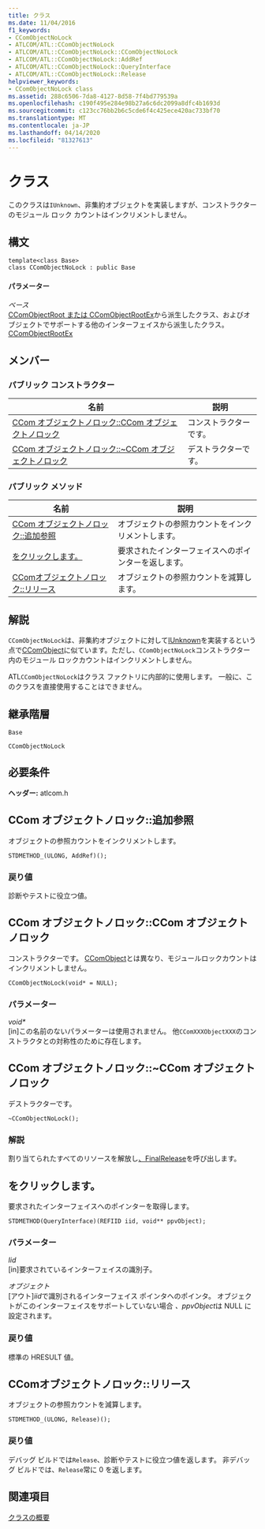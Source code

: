 ```yaml
---
title: クラス
ms.date: 11/04/2016
f1_keywords:
- CComObjectNoLock
- ATLCOM/ATL::CComObjectNoLock
- ATLCOM/ATL::CComObjectNoLock::CComObjectNoLock
- ATLCOM/ATL::CComObjectNoLock::AddRef
- ATLCOM/ATL::CComObjectNoLock::QueryInterface
- ATLCOM/ATL::CComObjectNoLock::Release
helpviewer_keywords:
- CComObjectNoLock class
ms.assetid: 288c6506-7da8-4127-8d58-7f4bd779539a
ms.openlocfilehash: c190f495e284e98b27a6c6dc2099a8dfc4b1693d
ms.sourcegitcommit: c123cc76bb2b6c5cde6f4c425ece420ac733bf70
ms.translationtype: MT
ms.contentlocale: ja-JP
ms.lasthandoff: 04/14/2020
ms.locfileid: "81327613"
---
```

# <a name="ccomobjectnolock-class"></a>クラス

このクラスは`IUnknown`、非集約オブジェクトを実装しますが、コンストラクターのモジュール ロック カウントはインクリメントしません。

## <a name="syntax"></a>構文

```
template<class Base>
class CComObjectNoLock : public Base
```

#### <a name="parameters"></a>パラメーター

*ベース*<br/>
[CComObjectRoot または CComObjectRootEx](../../atl/reference/ccomobjectroot-class.md)から派生したクラス、およびオブジェクトでサポートする他のインターフェイスから派生したクラス。 [CComObjectRootEx](../../atl/reference/ccomobjectrootex-class.md)

## <a name="members"></a>メンバー

### <a name="public-constructors"></a>パブリック コンストラクター

|名前|説明|
|----------|-----------------|
|[CCom オブジェクトノロック::CCom オブジェクトノロック](#ccomobjectnolock)|コンストラクターです。|
|[CCom オブジェクトノロック::~CCom オブジェクトノロック](#dtor)|デストラクターです。|

### <a name="public-methods"></a>パブリック メソッド

|名前|説明|
|----------|-----------------|
|[CCom オブジェクトノロック::追加参照](#addref)|オブジェクトの参照カウントをインクリメントします。|
|[をクリックします。](#queryinterface)|要求されたインターフェイスへのポインターを返します。|
|[CComオブジェクトノロック::リリース](#release)|オブジェクトの参照カウントを減算します。|

## <a name="remarks"></a>解説

`CComObjectNoLock`は、非集約オブジェクトに対して[IUnknown](/windows/win32/api/unknwn/nn-unknwn-iunknown)を実装するという点で[CComObject](../../atl/reference/ccomobject-class.md)に似ています。ただし、`CComObjectNoLock`コンストラクター内のモジュール ロックカウントはインクリメントしません。

ATL`CComObjectNoLock`はクラス ファクトリに内部的に使用します。 一般に、このクラスを直接使用することはできません。

## <a name="inheritance-hierarchy"></a>継承階層

`Base`

`CComObjectNoLock`

## <a name="requirements"></a>必要条件

**ヘッダー:** atlcom.h

## <a name="ccomobjectnolockaddref"></a><a name="addref"></a>CCom オブジェクトノロック::追加参照

オブジェクトの参照カウントをインクリメントします。

```
STDMETHOD_(ULONG, AddRef)();
```

### <a name="return-value"></a>戻り値

診断やテストに役立つ値。

## <a name="ccomobjectnolockccomobjectnolock"></a><a name="ccomobjectnolock"></a>CCom オブジェクトノロック::CCom オブジェクトノロック

コンストラクターです。 [CComObject](../../atl/reference/ccomobject-class.md)とは異なり、モジュールロックカウントはインクリメントしません。

```
CComObjectNoLock(void* = NULL);
```

### <a name="parameters"></a>パラメーター

<em>void\*</em><br/>
[in]この名前のないパラメーターは使用されません。 他`CComXXXObjectXXX`のコンストラクタとの対称性のために存在します。

## <a name="ccomobjectnolockccomobjectnolock"></a><a name="dtor"></a>CCom オブジェクトノロック::~CCom オブジェクトノロック

デストラクターです。

```
~CComObjectNoLock();
```

### <a name="remarks"></a>解説

割り当てられたすべてのリソースを解放し[、FinalRelease](ccomobjectrootex-class.md#finalrelease)を呼び出します。

## <a name="ccomobjectnolockqueryinterface"></a><a name="queryinterface"></a>をクリックします。

要求されたインターフェイスへのポインターを取得します。

```
STDMETHOD(QueryInterface)(REFIID iid, void** ppvObject);
```

### <a name="parameters"></a>パラメーター

*Iid*<br/>
[in]要求されているインターフェイスの識別子。

*オブジェクト*<br/>
[アウト]*iid*で識別されるインターフェイス ポインタへのポインタ。 オブジェクトがこのインターフェイスをサポートしていない場合 *、ppvObject*は NULL に設定されます。

### <a name="return-value"></a>戻り値

標準の HRESULT 値。

## <a name="ccomobjectnolockrelease"></a><a name="release"></a>CComオブジェクトノロック::リリース

オブジェクトの参照カウントを減算します。

```
STDMETHOD_(ULONG, Release)();
```

### <a name="return-value"></a>戻り値

デバッグ ビルドでは`Release`、診断やテストに役立つ値を返します。 非デバッグ ビルドでは、`Release`常に 0 を返します。

## <a name="see-also"></a>関連項目

[クラスの概要](../../atl/atl-class-overview.md)
